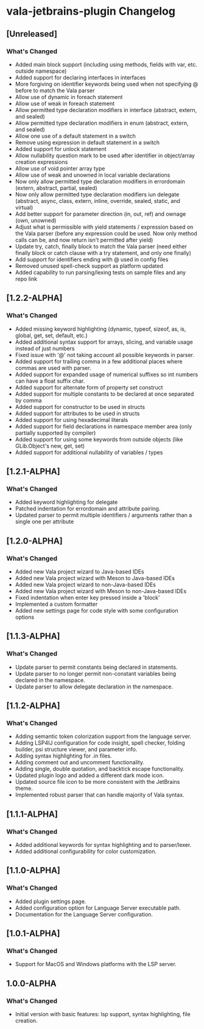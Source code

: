 <!-- Keep a Changelog guide -> https://keepachangelog.com -->

# vala-jetbrains-plugin Changelog

## [Unreleased]

### What's Changed

- Added main block support (including using methods, fields with var, etc. outside namespace)
- Added support for declaring interfaces in interfaces
- More forgiving on identifier keywords being used when not specifying @ before to match the Vala parser
- Allow use of dynamic in foreach statement
- Allow use of weak in foreach statement
- Allow permitted type declaration modifiers in interface (abstract, extern, and sealed)
- Allow permitted type declaration modifiers in enum (abstract, extern, and sealed)
- Allow one use of a default statement in a switch
- Remove using expression in default statement in a switch
- Added support for unlock statement
- Allow nullability question mark to be used after identifier in object/array creation expressions
- Allow use of void pointer array type
- Allow use of weak and unowned in local variable declarations
- Now only allow permitted type declaration modifiers in errordomain (extern, abstract, partial, sealed)
- Now only allow permitted type declaration modifiers iun delegate (abstract, async, class, extern, inline, override,
  sealed, static, and virtual)
- Add better support for parameter direction (in, out, ref) and ownage (own, unowned)
- Adjust what is permissible with yield statements / expression based on the Vala parser (before any expression could be
  used. Now only method calls can be, and now return isn't permitted after yield)
- Update try, catch, finally block to match the Vala parser (need either finally block or catch clause with a try
  statement, and only one finally)
- Add support for identifiers ending with @ used in config files
- Removed unused spell-check support as platform updated
- Added capability to run parsing/lexing tests on sample files and any repo link

## [1.2.2-ALPHA]

### What's Changed

- Added missing keyword highlighting (dynamic, typeof, sizeof, as, is, global, get, set, default, etc.)
- Added additional syntax support for arrays, slicing, and variable usage instead of just numbers
- Fixed issue with '@' not taking account all possible keywords in parser.
- Added support for trailing comma in a few additional places where commas are used with parser.
- Added support for expanded usage of numerical suffixes so int numbers can have a float suffix char.
- Added support for alternate form of property set construct
- Added support for multiple constants to be declared at once separated by comma
- Added support for constructor to be used in structs
- Added support for attributes to be used in structs
- Added support for using hexadecimal literals
- Added support for field declarations in namespace member area (only partially supported by compiler)
- Added support for using some keywords from outside objects (like GLib.Object's new, get, set)
- Added support for additional nullability of variables / types

## [1.2.1-ALPHA]
### What's Changed

- Added keyword highlighting for delegate
- Patched indentation for errordomain and attribute pairing.
- Updated parser to permit multiple identifiers / arguments rather than
  a single one per attribute

## [1.2.0-ALPHA]

### What's Changed
- Added new Vala project wizard to Java-based IDEs
- Added new Vala project wizard with Meson to Java-based IDEs
- Added new Vala project wizard to non-Java-based IDEs
- Added new Vala project wizard with Meson to non-Java-based IDEs
- Fixed indentation when enter key pressed inside a 'block'
- Implemented a custom formatter
- Added new settings page for code style with some configuration options

## [1.1.3-ALPHA]
### What's Changed
- Update parser to permit constants being declared in statements.
- Update parser to no longer permit non-constant variables being declared in the namespace.
- Update parser to allow delegate declaration in the namespace.

## [1.1.2-ALPHA]

### What's Changed

- Adding semantic token colorization support from the language server.
- Adding LSP4IJ configuration for code insight, spell checker, folding builder, psi structure viewer, and parameter
  info.
- Adding syntax highlighting for .in files.
- Adding comment out and uncomment functionality.
- Adding single, double quotation, and backtick escape functionality.
- Updated plugin logo and added a different dark mode icon.
- Updated source file icon to be more consistent with the JetBrains theme.
- Implemented robust parser that can handle majority of Vala syntax.

## [1.1.1-ALPHA]
### What's Changed
- Added additional keywords for syntax highlighting and to parser/lexer.
- Added additional configurability for color customization.

## [1.1.0-ALPHA]
### What's Changed
- Added plugin settings page.
- Added configuration option for Language Server executable path.
- Documentation for the Language Server configuration.

## [1.0.1-ALPHA]
### What's Changed
- Support for MacOS and Windows platforms with the LSP server.

## 1.0.0-ALPHA
### What's Changed
- Initial version with basic features: lsp support, syntax highlighting, file creation.